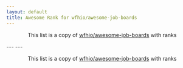 ```yaml
---
layout: default
title: Awesome Rank for wfhio/awesome-job-boards
---
```


<p align="center">
	This list is a copy of <a href="https://github.com/wfhio/awesome-job-boards">wfhio/awesome-job-boards</a> with ranks
</p>
---
---
<p align="center">
	This list is a copy of <a href="https://github.com/wfhio/awesome-job-boards">wfhio/awesome-job-boards</a> with ranks
</p>
